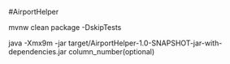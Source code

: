 #AirportHelper

mvnw clean package -DskipTests

java -Xmx9m -jar target/AirportHelper-1.0-SNAPSHOT-jar-with-dependencies.jar column_number(optional)